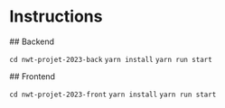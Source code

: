 # Instructions

## Backend

`cd nwt-projet-2023-back`
`yarn install`
`yarn run start`

## Frontend

`cd nwt-projet-2023-front`
`yarn install`
`yarn run start`
